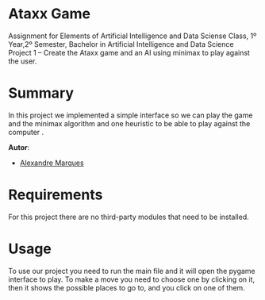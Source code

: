 
# Ataxx Game 
Assignment for Elements of Artificial Intelligence and Data Sciense Class, 1º Year,2º Semester, Bachelor in Artificial Intelligence and Data Science Project 1 – Create the Ataxx game and an AI using minimax to play against the user.

# Summary

In this project we implemented a simple interface so we can play the game and the minimax algorithm and one heuristic to be able to play against the computer .


**Autor**:
- [Alexandre Marques](https://github.com/AlexandreMarques27)


# Requirements

For this project there are no third-party modules that need to be installed.

# Usage

To use our project you need to run the main file and it will open the pygame interface to play. To make a move you need to choose one by clicking on it, then it shows the possible places to go to, and you click on one of them.
